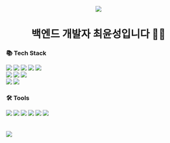 <div align="center">
 <img src="https://capsule-render.vercel.app/api?type=waving&color=auto&height=220&section=header&text=yun's&nbsp;GitHub&fontSize=70&animation=fadeIn" />
</div>
 
<div align="center">
 	<h1>백엔드 개발자 최윤성입니다 👨‍💻</h1>
</div>

<h3>📚 Tech Stack</h3>
<span>
    <img src="https://img.shields.io/badge/Java-DD0700?style=flat&logo=&logoColor=white" /> 
    <img src="https://img.shields.io/badge/HTML5-E34F26?style=flat&logo=HTML5&logoColor=white" />
    <img src="https://img.shields.io/badge/CSS3-1572B6?style=flat&logo=CSS3&logoColor=white" />
    <img src="https://img.shields.io/badge/JavaScript-F7DF1E?style=flat&logo=JavaScript&logoColor=white"/>
    <img src="https://img.shields.io/badge/Oracle-F80000?style=flat&logo=Oracle&logoColor=white"/>
</span>
<div>
    <img src="https://img.shields.io/badge/Spring-6DB33F?style=flat&logo=spring&logoColor=white"/>
    <img src="https://img.shields.io/badge/React-61DAFB?style=flat&logo=React&logoColor=white"/>
    <img src="https://img.shields.io/badge/jQuery-0769AD?style=flat&logo=jQuery&logoColor=white"/>
</div>
<div>
    <img src="https://img.shields.io/badge/Apache Tomcat-F8DC75?style=flat&logo=apachetomcat&logoColor=white"/>
    <img src="https://img.shields.io/badge/NGINX-009639?style=flat&logo=NGINX&logoColor=white"/>
</div>

<h3>🛠 Tools</h3>
<div>
    <img src="https://img.shields.io/badge/Eclipse IDE-2C2255?style=flat&logo=Eclipse IDE&logoColor=white"/>
    <img src="https://img.shields.io/badge/IntelliJ IDEA-000000?style=flat&logo=IntelliJ IDEA&logoColor=white"/>
    <img src="https://img.shields.io/badge/Visual Studio-5C2D91?style=flat&logo=Visual Studio&logoColor=white"/>
    <img src="https://img.shields.io/badge/Amazon EC2-FF9900?style=flat&logo=Amazon EC2&logoColor=white"/>
    <img src="https://img.shields.io/badge/GitHub-181717?style=flat&logo=GitHub&logoColor=white"/>
    <img src="https://img.shields.io/badge/Figma-F24E1E?style=flat&logo=Figma&logoColor=white"/>
</div>

<h1></h1>
<img src="https://github-readme-stats.vercel.app/api?username=yunmomoa&show_icons=true&theme=onedark">
